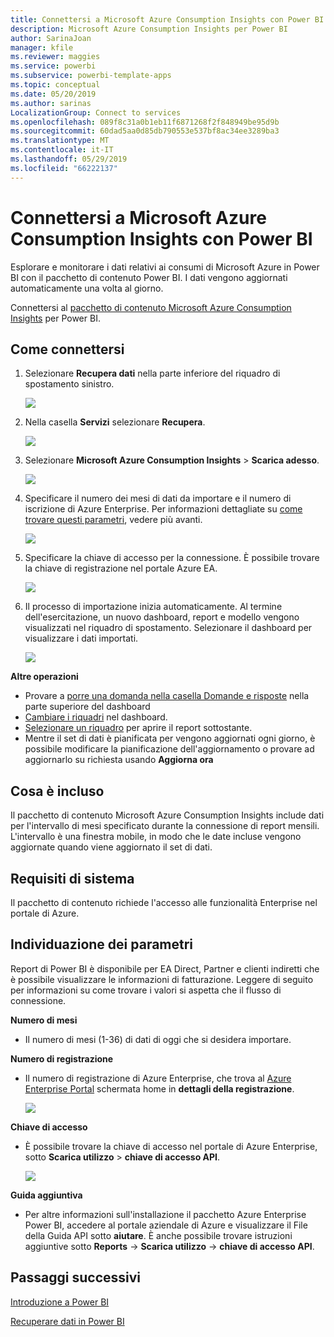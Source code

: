 ```yaml
---
title: Connettersi a Microsoft Azure Consumption Insights con Power BI
description: Microsoft Azure Consumption Insights per Power BI
author: SarinaJoan
manager: kfile
ms.reviewer: maggies
ms.service: powerbi
ms.subservice: powerbi-template-apps
ms.topic: conceptual
ms.date: 05/20/2019
ms.author: sarinas
LocalizationGroup: Connect to services
ms.openlocfilehash: 089f8c31a0b1eb11f6871268f2f848949be95d9b
ms.sourcegitcommit: 60dad5aa0d85db790553e537bf8ac34ee3289ba3
ms.translationtype: MT
ms.contentlocale: it-IT
ms.lasthandoff: 05/29/2019
ms.locfileid: "66222137"
---
```

# <a name="connect-to-microsoft-azure-consumption-insights-with-power-bi"></a>Connettersi a Microsoft Azure Consumption Insights con Power BI
Esplorare e monitorare i dati relativi ai consumi di Microsoft Azure in Power BI con il pacchetto di contenuto Power BI. I dati vengono aggiornati automaticamente una volta al giorno.

Connettersi al [pacchetto di contenuto Microsoft Azure Consumption Insights](https://app.powerbi.com/getdata/services/azureconsumption) per Power BI.

## <a name="how-to-connect"></a>Come connettersi
1. Selezionare **Recupera dati** nella parte inferiore del riquadro di spostamento sinistro.
   
    ![](media/service-connect-to-azure-consumption-insights/getdata.png)
2. Nella casella **Servizi** selezionare **Recupera**.
   
   ![](media/service-connect-to-azure-consumption-insights/services.png)
3. Selezionare **Microsoft Azure Consumption Insights** \> **Scarica adesso**. 
   
   ![](media/service-connect-to-azure-consumption-insights/mazureconsumption.png)
4. Specificare il numero dei mesi di dati da importare e il numero di iscrizione di Azure Enterprise. Per informazioni dettagliate su [come trovare questi parametri](#FindingParams), vedere più avanti.
   
    ![](media/service-connect-to-azure-consumption-insights/azureconsumptionparams.png)
5. Specificare la chiave di accesso per la connessione. È possibile trovare la chiave di registrazione nel portale Azure EA. 
   
    ![](media/service-connect-to-azure-consumption-insights/msazureconsumptioncreds.png)
6. Il processo di importazione inizia automaticamente. Al termine dell'esercitazione, un nuovo dashboard, report e modello vengono visualizzati nel riquadro di spostamento. Selezionare il dashboard per visualizzare i dati importati.
   
   ![](media/service-connect-to-azure-consumption-insights/msazureconsumptiondashboard.png)

**Altre operazioni**

* Provare a [porre una domanda nella casella Domande e risposte](consumer/end-user-q-and-a.md) nella parte superiore del dashboard
* [Cambiare i riquadri](service-dashboard-edit-tile.md) nel dashboard.
* [Selezionare un riquadro](consumer/end-user-tiles.md) per aprire il report sottostante.
* Mentre il set di dati è pianificata per vengono aggiornati ogni giorno, è possibile modificare la pianificazione dell'aggiornamento o provare ad aggiornarlo su richiesta usando **Aggiorna ora**

## <a name="whats-included"></a>Cosa è incluso
Il pacchetto di contenuto Microsoft Azure Consumption Insights include dati per l'intervallo di mesi specificato durante la connessione di report mensili. L'intervallo è una finestra mobile, in modo che le date incluse vengono aggiornate quando viene aggiornato il set di dati.

## <a name="system-requirements"></a>Requisiti di sistema
Il pacchetto di contenuto richiede l'accesso alle funzionalità Enterprise nel portale di Azure. 

<a name="FindingParams"></a>

## <a name="finding-parameters"></a>Individuazione dei parametri
Report di Power BI è disponibile per EA Direct, Partner e clienti indiretti che è possibile visualizzare le informazioni di fatturazione. Leggere di seguito per informazioni su come trovare i valori si aspetta che il flusso di connessione.

**Numero di mesi**

* Il numero di mesi (1-36) di dati di oggi che si desidera importare.

**Numero di registrazione**

* Il numero di registrazione di Azure Enterprise, che trova al [Azure Enterprise Portal](https://ea.azure.com/) schermata home in **dettagli della registrazione**.
  
    ![](media/service-connect-to-azure-consumption-insights/params2.png)

**Chiave di accesso**

* È possibile trovare la chiave di accesso nel portale di Azure Enterprise, sotto **Scarica utilizzo** > **chiave di accesso API**.
  
    ![](media/service-connect-to-azure-consumption-insights/creds2.png)

**Guida aggiuntiva**

* Per altre informazioni sull'installazione il pacchetto Azure Enterprise Power BI, accedere al portale aziendale di Azure e visualizzare il File della Guida API sotto **aiutare**. È anche possibile trovare istruzioni aggiuntive sotto **Reports** -> **Scarica utilizzo** -> **chiave di accesso API**.

## <a name="next-steps"></a>Passaggi successivi
[Introduzione a Power BI](service-get-started.md)

[Recuperare dati in Power BI](service-get-data.md)

